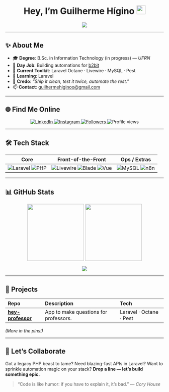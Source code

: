 <!-- Banner -->
<h1 align="center">
  Hey, I’m Guilherme&nbsp;Hígino&nbsp;<img src="https://media.giphy.com/media/hvRJCLFzcasrR4ia7z/giphy.gif" width="28"/>
</h1>

<p align="center">
  <img src="https://readme-typing-svg.demolab.com?font=Fira+Code&pause=600&color=FF2D20&center=true&vCenter=true&width=550&lines=Laravel+Developer+%E2%9D%96+API+Craftsman;Clean+Code%2C+Clean+Architecture;Pushing+code%2C+pulling+espresso+%E2%98%95%EF%B8%8F;Open+for+cool+collabs!" />
</p>

---

## ✨ About&nbsp;Me
- 🎓 **Degree**: B.Sc. in Information Technology (in progress) — *UFRN*  
- 💼 **Day Job**: Building automations for <a href="https://b2bit.company" target="_blank">b2bit</a>  
- 🧰 **Current Toolkit**: Laravel Octane · Livewire · MySQL · Pest 
- 🔭 **Learning**: Laravel 
- 🚀 **Credo**: *“Ship it clean, test it twice, automate the rest.”*  
- 📫 **Contact**: <a href="mailto:guilhermehiginoo@gmail.com">guilhermehiginoo@gmail.com</a>

---

## 🌐 Find&nbsp;Me&nbsp;Online
<p align="center">
  <a href="https://www.linkedin.com/in/guilhermehiginoo/" target="_blank">
    <img alt="LinkedIn" src="https://img.shields.io/badge/LinkedIn-0A66C2?style=for-the-badge&logo=linkedin&logoColor=white" />
  </a>
  <a href="https://www.instagram.com/guilhermehiginoo/" target="_blank">
    <img alt="Instagram" src="https://img.shields.io/badge/Instagram-E4405F?style=for-the-badge&logo=instagram&logoColor=white" />
  </a>
  <a href="https://github.com/guilhermehiginoo?tab=followers" target="_blank">
    <img alt="Followers" src="https://img.shields.io/github/followers/guilhermehiginoo?label=Follow&style=for-the-badge" />
  </a>
  <img alt="Profile views" src="https://komarev.com/ghpvc/?username=guilhermehiginoo&style=for-the-badge&color=brightgreen" />
</p>

---

## 🛠️ Tech&nbsp;Stack
<div align="center">

| Core | Front-of-the-Front | Ops / Extras |
| --- | --- | --- |
| <img alt="Laravel" src="https://img.shields.io/badge/Laravel-FF2D20?style=for-the-badge&logo=laravel&logoColor=white" /> <img alt="PHP" src="https://img.shields.io/badge/PHP-777BB4?style=for-the-badge&logo=php&logoColor=white" /> | <img alt="Livewire" src="https://img.shields.io/badge/Livewire-4E5EE4?style=for-the-badge&logo=laravel&logoColor=white" /> <img alt="Blade" src="https://img.shields.io/badge/Blade-F7523C?style=for-the-badge&logo=laravel&logoColor=white" /> <img alt="Vue" src="https://img.shields.io/badge/Vue.js-42B883?style=for-the-badge&logo=vue.js&logoColor=white" /> | <img alt="MySQL" src="https://img.shields.io/badge/MySQL-4479A1?style=for-the-badge&logo=mysql&logoColor=white" /> <img alt="n8n" src="https://img.shields.io/badge/n8n-00B2B0?style=for-the-badge&logo=n8n&logoColor=white" /> |

</div>

---

## 📊 GitHub&nbsp;Stats
<p align="center">
  <img src="https://github-readme-stats.vercel.app/api?username=guilhermehiginoo&show_icons=true&theme=radical&hide_border=true&count_private=true" height="180" />
  <img src="https://streak-stats.demolab.com/?user=guilhermehiginoo&theme=radical&hide_border=true" height="180" />
</p>

<p align="center">
  <img src="https://github-readme-stats.vercel.app/api/top-langs/?username=guilhermehiginoo&layout=compact&theme=radical&hide_border=true&langs_count=10&card_width=400" />
</p>

---

## 🚀 Projects
| Repo | Description | Tech |
| :--- | :---------- | :--- |
| **[hey-professor]([https://github.com/guilhermehiginoo/laravel-clean-skeleton](https://github.com/guilhermehiginoo/hey-professor))** | App to make questions for professors. | Laravel · Octane · Pest |

*(More in the pins!)*

---

## 🤝 Let’s&nbsp;Collaborate
Got a legacy PHP beast to tame? Need blazing-fast APIs in Laravel? Want to sprinkle automation magic on your stack? **Drop a line — let’s build something epic.**

> “Code is like humor: if you have to explain it, it’s bad.” — *Cory House*
